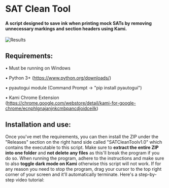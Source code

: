 # SAT Clean Tool
#### A script designed to save ink when printing mock SATs by removing unnecessary markings and section headers using Kami.
![Results](https://user-images.githubusercontent.com/86395022/129662639-5df1d010-a4b5-43e7-9ded-38ad5fc242fc.jpg)


## **Requirements**: 
• Must be running on Windows

• Python 3+ (https://www.python.org/downloads/)

• pyautogui module (Command Prompt -> "pip install pyautogui")

• Kami Chrome Extension (https://chrome.google.com/webstore/detail/kami-for-google-chrome/ecnphlgnajanjnkcmbpancdjoidceilk)

## **Installation and use**:
Once you've met the requirements, you can then install the ZIP under the "Releases" section on the right hand side called "SATCleanToolv1.0" which contains the executable to this script. Make sure to **extract the entire ZIP into one folder** and **not delete any files** as this'll break the program if you do so. When running the program, adhere to the instructions and make sure to also **toggle dark mode on Kami**  otherwise this script will not work. If for any reason you need to stop the program, drag your cursor to the top right corner of your screen and it'll automatically terminate. Here's a step-by-step video tutorial:
